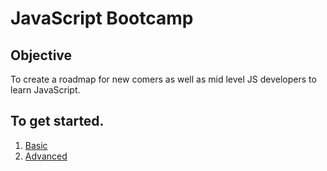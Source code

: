 # JavaScript Bootcamp

## Objective
To create a roadmap for new comers as well as mid level JS developers to learn JavaScript.


## To get started.
1. [Basic](basic)
2. [Advanced](advanced)
